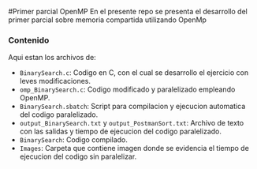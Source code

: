 #Primer parcial OpenMP
En el presente repo se presenta el desarrollo del primer parcial sobre memoria compartida utilizando OpenMp

### Contenido 

Aqui estan los archivos de:

- `BinarySearch.c`: Codigo en C, con el cual se desarrollo el ejercicio con leves modificaciones.
- `omp_BinarySearch.c`: Codigo modificado y paralelizado empleando OpenMP.
- `BinarySearch.sbatch`: Script para compilacion y ejecucion automatica del codigo paralelizado.
- `output_BinarySearch.txt` y `output_PostmanSort.txt`: Archivo de texto con las salidas y tiempo de ejecucion del codigo paralelizado.
- `BinarySearch`: Codigo compilado.
- `Images`: Carpeta que contiene imagen donde se evidencia el tiempo de ejecucion del codigo sin paralelizar.
